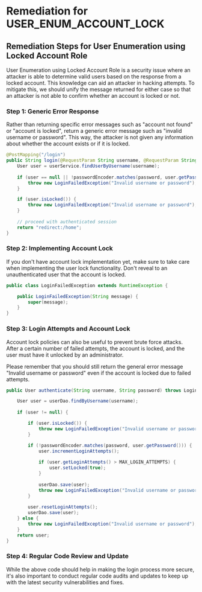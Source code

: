 # Remediation for USER_ENUM_ACCOUNT_LOCK

## Remediation Steps for User Enumeration using Locked Account Role
User Enumeration using Locked Account Role is a security issue where an attacker is able to determine valid users based on the response from a locked account. This knowledge can aid an attacker in hacking attempts. To mitigate this, we should unify the message returned for either case so that an attacker is not able to confirm whether an account is locked or not.

### Step 1: Generic Error Response
Rather than returning specific error messages such as "account not found" or "account is locked", return a generic error message such as "invalid username or password". This way, the attacker is not given any information about whether the account exists or if it is locked.

```java
@PostMapping("/login")
public String login(@RequestParam String username, @RequestParam String password) {
    User user = userService.findUserByUsername(username);
    
    if (user == null || !passwordEncoder.matches(password, user.getPassword())) {
        throw new LoginFailedException("Invalid username or password");
    }

    if (user.isLocked()) {
        throw new LoginFailedException("Invalid username or password");
    }
    
    // proceed with authenticated session
    return "redirect:/home";
}
```

### Step 2: Implementing Account Lock 
If you don't have account lock implementation yet, make sure to take care when implementing the user lock functionality. Don't reveal to an unauthenticated user that the account is locked.

```java
public class LoginFailedException extends RuntimeException {

    public LoginFailedException(String message) {
        super(message);
    }
}
```

### Step 3: Login Attempts and Account Lock
Account lock policies can also be useful to prevent brute force attacks. After a certain number of failed attempts, the account is locked, and the user must have it unlocked by an administrator.

Please remember that you should still return the general error message "Invalid username or password" even if the account is locked due to failed attempts.

```java
public User authenticate(String username, String password) throws LoginFailedException {

    User user = userDao.findByUsername(username);
    
    if (user != null) {

        if (user.isLocked()) {
            throw new LoginFailedException("Invalid username or password");
        }

        if (!passwordEncoder.matches(password, user.getPassword())) {
            user.incrementLoginAttempts();
            
            if (user.getLoginAttempts() > MAX_LOGIN_ATTEMPTS) {
                user.setLocked(true);
            }
            
            userDao.save(user);
            throw new LoginFailedException("Invalid username or password");
        }
        
        user.resetLoginAttempts();
        userDao.save(user);
    } else {
        throw new LoginFailedException("Invalid username or password");
    }
    return user;
}
```
### Step 4: Regular Code Review and Update
While the above code should help in making the login process more secure, it's also important to conduct regular code audits and updates to keep up with the latest security vulnerabilities and fixes.